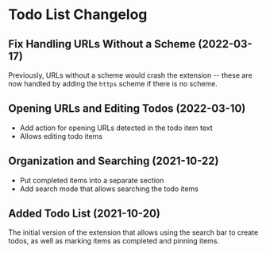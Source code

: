 # Todo List Changelog

## Fix Handling URLs Without a Scheme (2022-03-17)

Previously, URLs without a scheme would crash the extension -- these are now handled by adding the `https` scheme if there is no scheme.

## Opening URLs and Editing Todos (2022-03-10)

- Add action for opening URLs detected in the todo item text
- Allows editing todo items

## Organization and Searching (2021-10-22)

- Put completed items into a separate section
- Add search mode that allows searching the todo items

## Added Todo List (2021-10-20)

The initial version of the extension that allows using the search bar to create todos, as well as marking items as completed and pinning items.

